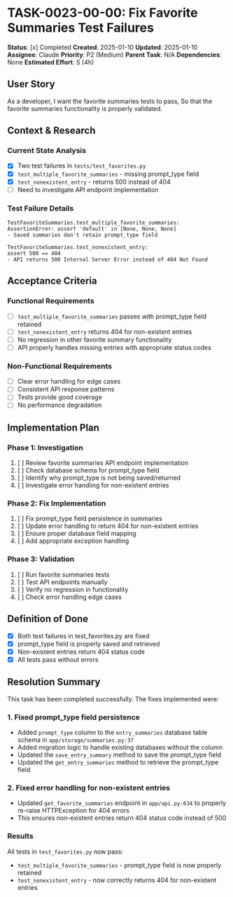# TASK-0023-00-00: Fix Favorite Summaries Test Failures

**Status**: [x] Completed
**Created**: 2025-01-10
**Updated**: 2025-01-10
**Assignee**: Claude
**Priority**: P2 (Medium)
**Parent Task**: N/A
**Dependencies**: None
**Estimated Effort**: S (4h)

## User Story
As a developer,
I want the favorite summaries tests to pass,
So that the favorite summaries functionality is properly validated.

## Context & Research

### Current State Analysis
- [x] Two test failures in `tests/test_favorites.py`
- [x] `test_multiple_favorite_summaries` - missing prompt_type field
- [x] `test_nonexistent_entry` - returns 500 instead of 404
- [ ] Need to investigate API endpoint implementation

### Test Failure Details
```
TestFavoriteSummaries.test_multiple_favorite_summaries:
AssertionError: assert 'default' in [None, None, None]
- Saved summaries don't retain prompt_type field

TestFavoriteSummaries.test_nonexistent_entry:
assert 500 == 404
- API returns 500 Internal Server Error instead of 404 Not Found
```

## Acceptance Criteria

### Functional Requirements
- [ ] `test_multiple_favorite_summaries` passes with prompt_type field retained
- [ ] `test_nonexistent_entry` returns 404 for non-existent entries
- [ ] No regression in other favorite summary functionality
- [ ] API properly handles missing entries with appropriate status codes

### Non-Functional Requirements
- [ ] Clear error handling for edge cases
- [ ] Consistent API response patterns
- [ ] Tests provide good coverage
- [ ] No performance degradation

## Implementation Plan

### Phase 1: Investigation
1. [ ] Review favorite summaries API endpoint implementation
2. [ ] Check database schema for prompt_type field
3. [ ] Identify why prompt_type is not being saved/returned
4. [ ] Investigate error handling for non-existent entries

### Phase 2: Fix Implementation
1. [ ] Fix prompt_type field persistence in summaries
2. [ ] Update error handling to return 404 for non-existent entries
3. [ ] Ensure proper database field mapping
4. [ ] Add appropriate exception handling

### Phase 3: Validation
1. [ ] Run favorite summaries tests
2. [ ] Test API endpoints manually
3. [ ] Verify no regression in functionality
4. [ ] Check error handling edge cases

## Definition of Done
- [x] Both test failures in test_favorites.py are fixed
- [x] prompt_type field is properly saved and retrieved
- [x] Non-existent entries return 404 status code
- [x] All tests pass without errors

## Resolution Summary
This task has been completed successfully. The fixes implemented were:

### 1. Fixed prompt_type field persistence
- Added `prompt_type` column to the `entry_summaries` database table schema in `app/storage/summaries.py:37`
- Added migration logic to handle existing databases without the column
- Updated the `save_entry_summary` method to save the prompt_type field
- Updated the `get_entry_summaries` method to retrieve the prompt_type field

### 2. Fixed error handling for non-existent entries
- Updated `get_favorite_summaries` endpoint in `app/api.py:634` to properly re-raise HTTPException for 404 errors
- This ensures non-existent entries return 404 status code instead of 500

### Results
All tests in `test_favorites.py` now pass:
- `test_multiple_favorite_summaries` - prompt_type field is now properly retained
- `test_nonexistent_entry` - now correctly returns 404 for non-existent entries
